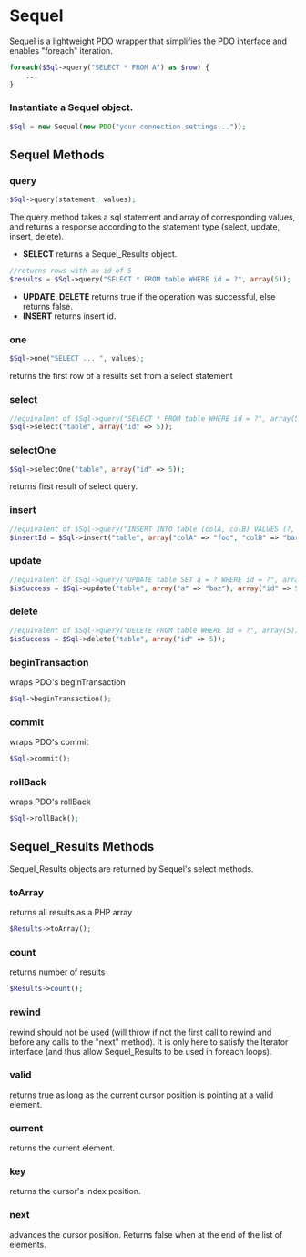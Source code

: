 # Sequel
Sequel is a lightweight PDO wrapper that simplifies the PDO interface and enables "foreach" iteration.

```php
foreach($Sql->query("SELECT * FROM A") as $row) {
    ...
}
```
### Instantiate a Sequel object.
```php
$Sql = new Sequel(new PDO("your connection settings..."));
```

## Sequel Methods

### query
```php
$Sql->query(statement, values);
```
The query method takes a sql statement and array of corresponding values, and returns a response according to the statement type (select, update, insert, delete).

- **SELECT**
returns a Sequel_Results object.
```php
//returns rows with an id of 5
$results = $Sql->query("SELECT * FROM table WHERE id = ?", array(5));
```
- **UPDATE, DELETE**
returns true if the operation was successful, else returns false.
- **INSERT**
returns insert id.

### one
```php
$Sql->one("SELECT ... ", values);
```
returns the first row of a results set from a select statement

### select
```php
//equivalent of $Sql->query("SELECT * FROM table WHERE id = ?", array(5))
$Sql->select("table", array("id" => 5));
```

### selectOne
```php
$Sql->selectOne("table", array("id" => 5));
```
returns first result of select query.

### insert
```php
//equivalent of $Sql->query("INSERT INTO table (colA, colB) VALUES (?, ?)", array("foo", "bar"));
$insertId = $Sql->insert("table", array("colA" => "foo", "colB" => "bar"));
```

### update
```php
//equivalent of $Sql->query("UPDATE table SET a = ? WHERE id = ?", array("baz", 5));
$isSuccess = $Sql->update("table", array("a" => "baz"), array("id" => 5));
```

### delete
```php
//equivalent of $Sql->query("DELETE FROM table WHERE id = ?", array(5));
$isSuccess = $Sql->delete("table", array("id" => 5));
```

### beginTransaction
wraps PDO's beginTransaction
```php
$Sql->beginTransaction();
```

### commit
wraps PDO's commit
```php
$Sql->commit();
```

### rollBack
wraps PDO's rollBack
```php
$Sql->rollBack();
```

## Sequel_Results Methods

Sequel_Results objects are returned by Sequel's select methods.

### toArray
returns all results as a PHP array
```php
$Results->toArray();
```

### count
returns number of results
```php
$Results->count();
```

### rewind
rewind should not be used (will throw if not the first call to rewind and before any calls to the "next" method).  It is only here to satisfy the Iterator interface (and thus allow Sequel_Results to be used in foreach loops).

### valid
returns true as long as the current cursor position is pointing at a valid element.

### current
returns the current element.

### key
returns the cursor's index position.

### next
advances the cursor position.  Returns false when at the end of the list of elements.
